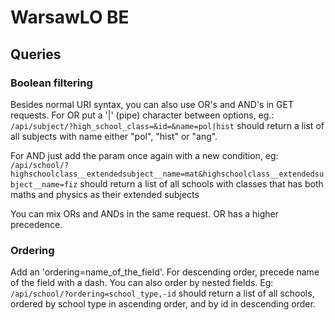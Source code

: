# WarsawLO BE

## Queries

### Boolean filtering
Besides normal URI syntax, you can also use OR's and AND's in GET requests.
For OR put a '|' (pipe) character between options, eg.:
```/api/subject/?high_school_class=&id=&name=pol|hist```
should return a list of all subjects with name either "pol", "hist" or "ang".

For AND just add the param once again with a new condition, eg:
```/api/school/?highschoolclass__extendedsubject__name=mat&highschoolclass__extendedsubject__name=fiz```
should return a list of all schools with classes that has both maths and physics as their extended subjects 

You can mix ORs and ANDs in the same request. OR has a higher precedence.

### Ordering
Add an 'ordering=name_of_the_field'. For descending order, precede name of the field with a dash. You can also order by nested fields. Eg:
```/api/school/?ordering=school_type,-id```
should return a list of all schools, ordered by school type in ascending order, and by id in descending order.
